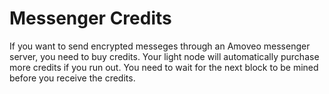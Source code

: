 Messenger Credits
=========

If you want to send encrypted messeges through an Amoveo messenger server, you need to buy credits.
Your light node will automatically purchase more credits if you run out. You need to wait for the next block to be mined before you receive the credits.